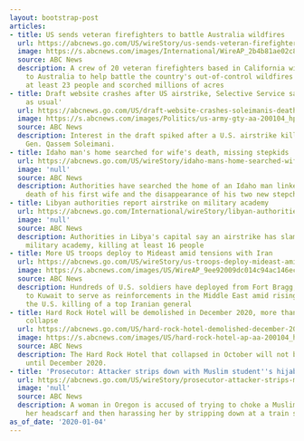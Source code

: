 ```yaml
---
layout: bootstrap-post
articles:
- title: US sends veteran firefighters to battle Australia wildfires
  url: https://abcnews.go.com/US/wireStory/us-sends-veteran-firefighters-battle-australia-wildfires-68070924
  image: https://s.abcnews.com/images/International/WireAP_2b4b81ae02c8460ead25508017dadbd1_16x9_992.jpg
  source: ABC News
  description: A crew of 20 veteran firefighters based in California will soon head
    to Australia to help battle the country's out-of-control wildfires that have killed
    at least 23 people and scorched millions of acres
- title: Draft website crashes after US airstrike, Selective Service says 'business
    as usual'
  url: https://abcnews.go.com/US/draft-website-crashes-soleimanis-death-selective-service-business/story?id=68068550
  image: https://s.abcnews.com/images/Politics/us-army-gty-aa-200104_hpMain_16x9_992.jpg
  source: ABC News
  description: Interest in the draft spiked after a U.S. airstrike killed Iranian
    Gen. Qassem Soleimani.
- title: Idaho man's home searched for wife's death, missing stepkids
  url: https://abcnews.go.com/US/wireStory/idaho-mans-home-searched-wifes-death-missing-stepkids-68070573
  image: 'null'
  source: ABC News
  description: Authorities have searched the home of an Idaho man linked to the suspicious
    death of his first wife and the disappearance of his two new stepchildren
- title: Libyan authorities report airstrike on military academy
  url: https://abcnews.go.com/International/wireStory/libyan-authorities-report-airstrike-military-academy-68070189
  image: 'null'
  source: ABC News
  description: Authorities in Libya's capital say an airstrike has slammed into a
    military academy, killing at least 16 people
- title: More US troops deploy to Mideast amid tensions with Iran
  url: https://abcnews.go.com/US/wireStory/us-troops-deploy-mideast-amid-tensions-iran-68069205
  image: https://s.abcnews.com/images/US/WireAP_9ee92009dc014c94ac146ec7d89d528c_16x9_992.jpg
  source: ABC News
  description: Hundreds of U.S. soldiers have deployed from Fort Bragg, North Carolina,
    to Kuwait to serve as reinforcements in the Middle East amid rising tensions following
    the U.S. killing of a top Iranian general
- title: Hard Rock Hotel will be demolished in December 2020, more than a year after
    collapse
  url: https://abcnews.go.com/US/hard-rock-hotel-demolished-december-2020-year-deadly/story?id=68066421
  image: https://s.abcnews.com/images/US/hard-rock-hotel-ap-aa-200104_hpMain_16x9_992.jpg
  source: ABC News
  description: The Hard Rock Hotel that collapsed in October will not be demolished
    until December 2020.
- title: 'Prosecutor: Attacker strips down with Muslim student''s hijab'
  url: https://abcnews.go.com/US/wireStory/prosecutor-attacker-strips-muslim-students-hijab-68068867
  image: 'null'
  source: ABC News
  description: A woman in Oregon is accused of trying to choke a Muslim student with
    her headscarf and then harassing her by stripping down at a train station in Portland
as_of_date: '2020-01-04'
---
```


